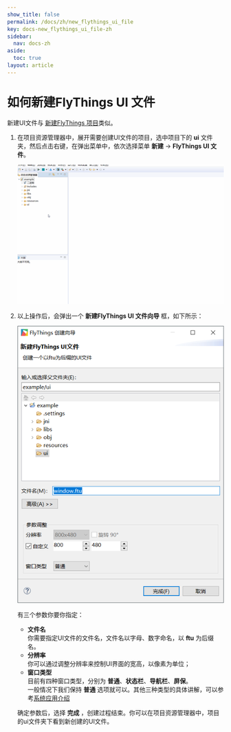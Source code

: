 ```yaml
---
show_title: false
permalink: /docs/zh/new_flythings_ui_file
key: docs-new_flythings_ui_file-zh
sidebar:
  nav: docs-zh
aside:
  toc: true
layout: article
---
```

# <span id="new_flythings_project">如何新建FlyThings UI 文件</span>  
新建UI文件与 [新建FlyThings 项目](new_flythings_project#new_flythings_project)类似。
1. 在项目资源管理器中，展开需要创建UI文件的项目，选中项目下的 **ui** 文件夹，然后点击右键，在弹出菜单中，依次选择菜单  **新建** -> **FlyThings UI 文件**。

   ![](assets/ide/new_ftu.gif)  
2. 以上操作后，会弹出一个 **新建FlyThings UI 文件向导** 框，如下所示：   

   ![新建UI文件向导](assets/ide/wizard_new_ftu.png)  
 
   有三个参数你要你指定：  
   * **文件名**   
  你需要指定UI文件的文件名，文件名以字母、数字命名，以 **ftu** 为后缀名。
   * **分辨率**  
   你可以通过调整分辨率来控制UI界面的宽高，以像素为单位；  
   * **窗口类型**   
    目前有四种窗口类型，分别为 **普通**、**状态栏**、**导航栏**、**屏保**。   
     一般情况下我们保持 **普通** 选项就可以。其他三种类型的具体讲解，可以参考[系统应用介绍](system_app)    
     
   确定参数后，选择 **完成** ，创建过程结束。你可以在项目资源管理器中，项目的ui文件夹下看到新创建的UI文件。

 
 
 
 
 
 
 
 
 
 
 
 
 
 
 